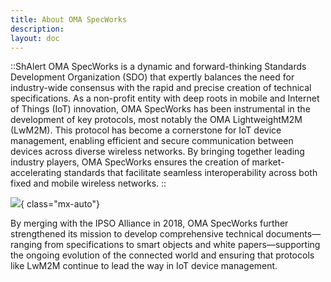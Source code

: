 ```yaml
---
title: About OMA SpecWorks
description:
layout: doc
---
```


::ShAlert
OMA SpecWorks is a dynamic and forward-thinking Standards Development
Organization (SDO) that expertly balances the need for industry-wide consensus
with the rapid and precise creation of technical specifications. As a non-profit
entity with deep roots in mobile and Internet of Things (IoT) innovation, OMA
SpecWorks has been instrumental in the development of key protocols, most notably
the OMA LightweightM2M (LwM2M). This protocol has become a cornerstone for IoT
device management, enabling efficient and secure communication between devices
across diverse wireless networks. By bringing together leading industry players,
OMA SpecWorks ensures the creation of market-accelerating standards that
facilitate seamless interoperability across both fixed and mobile wireless
networks.
::

![](/images/omaspecworks/about/DALL_E_Idea_machine_landscape.png){ class="mx-auto"}

By merging with the IPSO Alliance in 2018, OMA SpecWorks further
strengthened its mission to develop comprehensive technical documents—ranging
from specifications to smart objects and white papers—supporting the ongoing
evolution of the connected world and ensuring that protocols like LwM2M
continue to lead the way in IoT device management.

